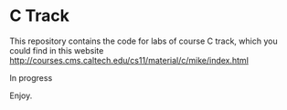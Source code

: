 C Track
========

This repository contains the code for labs of course C track, which
you could find in this website
http://courses.cms.caltech.edu/cs11/material/c/mike/index.html

In progress

Enjoy.
